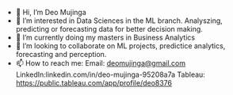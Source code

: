 - 👋 Hi, I’m Deo Mujinga
- 👀 I’m interested in Data Sciences in the ML branch. Analyszing, predicting or forecasting data for better decision making.
- 🌱 I’m currently doing my masters in Business Analytics
- 💞️ I’m looking to collaborate on ML projects, predictice analytics, forecasting and perception.
- 📫 How to reach me:
     Email: deomujinga@gmail.com
     LinkedIn:linkedin.com/in/deo-mujinga-95208a7a
     Tableau: https://public.tableau.com/app/profile/deo8376

<!---
deomujinga/deomujinga is a ✨ special ✨ repository because its `README.md` (this file) appears on your GitHub profile.
You can click the Preview link to take a look at your changes.
--->
